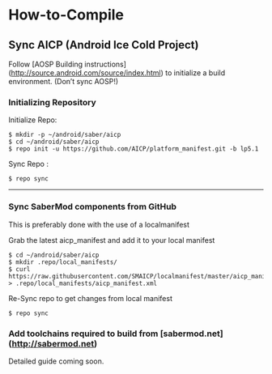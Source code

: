 # How-to-Compile
## Sync AICP (Android Ice Cold Project)
Follow [AOSP Building instructions] (http://source.android.com/source/index.html) to initialize a build environment. (Don’t sync AOSP!)
### Initializing Repository


Initialize Repo:

    $ mkdir -p ~/android/saber/aicp
    $ cd ~/android/saber/aicp
    $ repo init -u https://github.com/AICP/platform_manifest.git -b lp5.1


Sync Repo :

    $ repo sync

***
### Sync SaberMod components from GitHub
This is preferably done with the use of a localmanifest

Grab the latest aicp_manifest and add it to your local manifest

    $ cd ~/android/saber/aicp
    $ mkdir .repo/local_manifests/
    $ curl https://raw.githubusercontent.com/SMAICP/localmanifest/master/aicp_manifest.xml > .repo/local_manifests/aicp_manifest.xml
    
Re-Sync repo to get changes from local manifest

    $ repo sync

### Add toolchains required to build from [sabermod.net] (http://sabermod.net)
Detailed guide coming soon.
